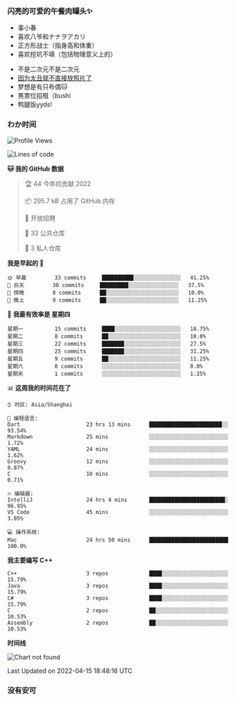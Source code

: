 ### 闪亮的可爱的午餐肉罐头✨
- 事小春
- 喜欢八爷和ナナヲアカリ
- 正方形战士（指身高和体重）
- 喜欢挖坑不填（包括物理意义上的）
<!-- - 找新工作ing，可接受北京上海杭州，目前在杭州 -->
- 不是二次元不是二次元
- [因为太丑就不直接放照片了](https://www.youtube.com/watch?v=dQw4w9WgXcQ)
- 梦想是有只布偶🐱
- 男票位招租（bushi
- 鸭腿饭yyds!
### わか时间
<!--START_SECTION:waka-->
![Profile Views](http://img.shields.io/badge/%E4%B8%AA%E4%BA%BA%E5%B0%81%E9%9D%A2%E8%A7%82%E7%9C%8B%E6%AC%A1%E6%95%B0-200-blue)

![Lines of code](https://img.shields.io/badge/%E4%BB%8E%E3%80%8C%E4%BD%A0%E5%A5%BD%E4%B8%96%E7%95%8C%E3%80%8D%E6%88%91%E5%B7%B2%E7%BB%8F%E5%86%99%E4%BA%86-212%20Thousand%20%E8%A1%8C%E4%BB%A3%E7%A0%81-blue)

**🐱 我的 GitHub 数据** 

> 🏆 44 今年的贡献 2022
 > 
> 📦 295.7 kB 占用了 GitHub 内存 
 > 
> 💼 开放招聘
 > 
> 📜 33 公共仓库 
 > 
> 🔑 3 私人仓库  
 > 
**我是早起的 🐤** 

```text
🌞 早晨         33 commits     ██████████░░░░░░░░░░░░░░░   41.25% 
🌆 白天         30 commits     █████████░░░░░░░░░░░░░░░░   37.5% 
🌃 傍晚         8 commits      ██░░░░░░░░░░░░░░░░░░░░░░░   10.0% 
🌙 晚上         9 commits      ██░░░░░░░░░░░░░░░░░░░░░░░   11.25%

```
📅 **我最有效率是 星期四** 

```text
星期一          15 commits     ████░░░░░░░░░░░░░░░░░░░░░   18.75% 
星期二          8 commits      ██░░░░░░░░░░░░░░░░░░░░░░░   10.0% 
星期三          22 commits     ███████░░░░░░░░░░░░░░░░░░   27.5% 
星期四          25 commits     ███████░░░░░░░░░░░░░░░░░░   31.25% 
星期五          9 commits      ██░░░░░░░░░░░░░░░░░░░░░░░   11.25% 
星期六          0 commits      ░░░░░░░░░░░░░░░░░░░░░░░░░   0.0% 
星期天          1 commits      ░░░░░░░░░░░░░░░░░░░░░░░░░   1.25%

```


📊 **这周我的时间花在了** 

```text
⌚︎ 时区: Asia/Shanghai

💬 编程语言: 
Dart                     23 hrs 13 mins      ███████████████████████░░   93.54% 
Markdown                 25 mins             ░░░░░░░░░░░░░░░░░░░░░░░░░   1.72% 
YAML                     24 mins             ░░░░░░░░░░░░░░░░░░░░░░░░░   1.62% 
Groovy                   12 mins             ░░░░░░░░░░░░░░░░░░░░░░░░░   0.87% 
C                        10 mins             ░░░░░░░░░░░░░░░░░░░░░░░░░   0.71%

🔥 编辑器: 
IntelliJ                 24 hrs 4 mins       ████████████████████████░   96.95% 
VS Code                  45 mins             ░░░░░░░░░░░░░░░░░░░░░░░░░   3.05%

💻 操作系统: 
Mac                      24 hrs 50 mins      █████████████████████████   100.0%

```

**我主要编写 C++** 

```text
C++                      3 repos             ████░░░░░░░░░░░░░░░░░░░░░   15.79% 
Java                     3 repos             ████░░░░░░░░░░░░░░░░░░░░░   15.79% 
C#                       3 repos             ████░░░░░░░░░░░░░░░░░░░░░   15.79% 
C                        2 repos             ██░░░░░░░░░░░░░░░░░░░░░░░   10.53% 
Assembly                 2 repos             ██░░░░░░░░░░░░░░░░░░░░░░░   10.53%

```


**时间线**

![Chart not found](https://raw.githubusercontent.com/EddaAkikusa/EddaAkikusa/main/charts/bar_graph.png) 


 Last Updated on 2022-04-15 18:48:16 UTC
<!--END_SECTION:waka-->
### 没有安可
